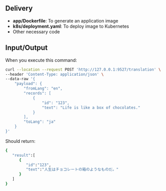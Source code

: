 
## Delivery
- **app/Dockerfile**: To generate an application image
- **k8s/deployment.yaml**: To deploy image to Kubernetes
- Other necessary code

## Input/Output

When you execute this command:
```bash
curl --location --request POST 'http://127.0.0.1:9527/translation' \
--header 'Content-Type: application/json' \
--data-raw '{
    "payload": {
        "fromLang": "en",
        "records": [
            {
                "id": "123",
                "text": "Life is like a box of chocolates."
            }
        ],
        "toLang": "ja"
    }
}'
```

Should return:
```bash
{
   "result":[
      {
         "id":"123",
         "text":"人生はチョコレートの箱のようなものだ。"
      }
   ]
}
```

